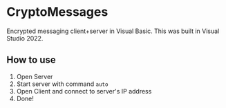 # CryptoMessages
Encrypted messaging client+server in Visual Basic.
This was built in Visual Studio 2022.

## How to use
1. Open Server
2. Start server with command `auto`
3. Open Client and connect to server's IP address
4. Done!
